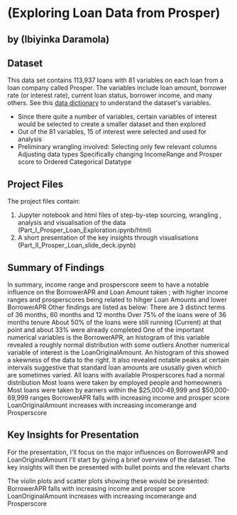 # (Exploring Loan Data from Prosper)
## by (Ibiyinka Daramola)


## Dataset

This data set contains 113,937 loans with 81 variables on each loan from a loan company called Prosper. The variables include loan amount, borrower rate (or interest rate), current loan status, borrower income, and many others. See this [data dictionary](https://docs.google.com/spreadsheets/d/1gDyi_L4UvIrLTEC6Wri5nbaMmkGmLQBk-Yx3z0XDEtI/edit#gid=0) to understand the dataset's variables.

- Since there quite a number of variables, certain variables of interest would be selected to create a smaller dataset and then explored
- Out of the 81 variables, 15 of interest were selected and used for analysis
- Preliminary wrangling involved: 
                Selecting only few relevant columns
                Adjusting data types
                Specifically changing IncomeRange and Prosper score to Ordered Categorical Datatype
## Project Files
The project files contain:
1) Jupyter notebook and html files of step-by-step sourcing, wrangling , analysis and visualisation of the data (Part_I_Prosper_Loan_Exploration.ipynb/html)
2) A short presentation of the key insights through visualisations (Part_II_Prosper_Loan_slide_deck.ipynb)

## Summary of Findings

In summary, income range and prosperscore seem to have a notable influence on the BorrowerAPR and Loan Amount taken ; with higher income ranges and prosperscores being related to hihger Loan Amounts and lower BorrowerAPR
Other findings are listed as below:
There are 3 distinct terms of 36 months, 60 months and 12 months
Over 75% of the loans were of 36 months tenure
About 50% of the loans were still running (Current) at that point and about 33% were already completed
One of the important numerical variables is the BorrowerAPR, an histogram of this variable revealed a roughly normal distribution with some  outliers
Another numerical variable of interest is the LoanOriginalAmount. An histogram of this showed a skewness of the data to the right. It also revealed notable peaks at certain intervals suggestive that standard loan amounts are ususally given which are sometimes varied.
All loans with available Prosperscores had a normal distribution
Most loans were taken by employed people and homeowners
Most loans were taken by earners within the $25,000-49,999 and $50,000-69,999 ranges
BorrowerAPR falls with increasing income and prosper score
LoanOriginalAmount increases with increasing incomerange and Prosperscore

## Key Insights for Presentation

For the presentation, I'll focus on the major influences on BorrowerAPR and LoanOriginalAmount
I'll start by giving a brief overview of the dataset.
The key insights will then be presented with bullet points and the relevant charts

The violin plots and scatter plots showing these would be presented:
BorrowerAPR falls with increasing income and prosper score
LoanOriginalAmount increases with increasing incomerange and Prosperscore
